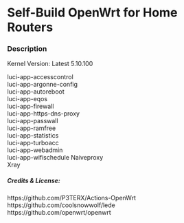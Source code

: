 
<h1>Self-Build OpenWrt for Home Routers</h1>

<h3>Description</h3>
<p>Kernel Version: Latest 5.10.100</p>
luci-app-accesscontrol<br>
luci-app-argonne-config<br>
luci-app-autoreboot<br>
luci-app-eqos<br>
luci-app-firewall<br>
luci-app-https-dns-proxy<br>
luci-app-passwall<br>
luci-app-ramfree<br>
luci-app-statistics<br>
luci-app-turboacc<br>
luci-app-webadmin<br>
luci-app-wifischedule
Naiveproxy<br>
Xray


<h5>Credits & License:</h5>
https://github.com/P3TERX/Actions-OpenWrt<br>
https://github.com/coolsnowwolf/lede<br>
https://github.com/openwrt/openwrt
